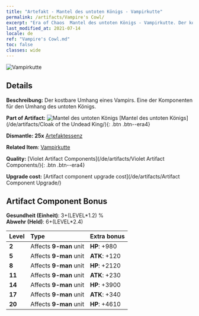 ```yaml
---
title: "Artefakt - Mantel des untoten Königs - Vampirkutte"
permalink: /artifacts/Vampire's Cowl/
excerpt: "Era of Chaos  Mantel des untoten Königs - Vampirkutte. Der kostbare Umhang eines Vampirs. Eine der Komponenten für den Umhang des untoten Königs."
last_modified_at: 2021-07-14
locale: de
ref: "Vampire's Cowl.md"
toc: false
classes: wide
---
```


 ![Vampirkutte](/images/t/artifact_40322.png)



## Details

 **Beschreibung:** Der kostbare Umhang eines Vampirs. Eine der Komponenten für den Umhang des untoten Königs.

 **Part of Artifact:** ![Mantel des untoten Königs](/images/t/icon_artifact_32.png) [Mantel des untoten Königs](/de/artifacts/Cloak of the Undead King/){: .btn .btn--era4}

 **Dismantle: 25x** [Artefaktessenz](/ItemsDE/con_905/)

 **Related Item**: [Vampirkutte](/ItemsDE/art_130/)

 **Quality:** [Violet Artifact Components](/de/artifacts/Violet Artifact Components/){: .btn .btn--era4}

 **Upgrade cost:** [Artifact component upgrade cost](/de/artifacts/Artifact Component Upgrade/)

## Artifact Component Bonus

  **Gesundheit (Einheit)**: 3+(LEVEL\*1.2) %<br/>**Abwehr (Held)**: 6+(LEVEL\*2.4)

  |  Level  | Type |    Extra bonus  | 
  |:--------|:-----|:----------------| 
  | **2** | Affects **9-man** unit | **HP**: +980 | 
  | **5** | Affects **9-man** unit | **ATK**: +120 | 
  | **8** | Affects **9-man** unit | **HP**: +2120 | 
  | **11** | Affects **9-man** unit | **ATK**: +230 | 
  | **14** | Affects **9-man** unit | **HP**: +3900 | 
  | **17** | Affects **9-man** unit | **ATK**: +340 | 
  | **20** | Affects **9-man** unit | **HP**: +4610 | 
